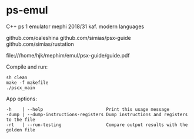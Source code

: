 # ps-emul

C++ ps 1 emulator
mephi 2018/31 kaf.
modern languages

github.com/oaleshina
github.com/simias/psx-guide
github.com/simias/rustation

file:///home/hjk/mephim/emul/psx-guide/guide.pdf


Compile and run:
```
sh clean
make -f makefile
./pscx_main
```

App options:
```
-h    | --help                        Print this usage message
-dump | --dump-instructions-registers Dump instructions and registers to the file
-rt   | --run-testing                 Compare output results with the golden file
```
